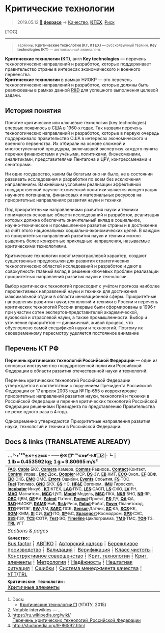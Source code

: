 # Критические технологии
> 2019.05.12 **[🚀](../index/index.md) [despace](index.md)** → [Качество](quality.md), **[КТЕХ](kt.md)**, [Риск](risk.md)

[TOC]

---

> <small>*Термины:* **Критические технологии (КТ, КТЕХ)** — русскоязычный термин. **Key technologies (KT)** — англоязычный эквивалент.</small>

**Критические технологии (КТ)**, англ **Key technologies** — перечень технологических направлений и разработок, которые поддерживает правительство страны в интересах экономического и военного первенства.  
**Критические технологии** в рамках НИОКР — это перечень технологических направлений и разработок, которые должны быть реализованы в рамках данной [R&D](rnd.md) для успешного выполнения целевой задачи.



## История понятия
Понятие критические или ключевые технологии (key technologies) впервые появилось в США в 1960‑х годах. Так назвали перечень технологических направлений и разработок, которые в первую очередь поддерживало правительство США в интересах экономического и военного первенства. Их отбирали на основе сложной и многоступенчатой процедуры, включавшей экспертизу каждого пункта перечня финансистами и учёными, политиками, бизнесменами, аналитиками, представителями Пентагона и ЦРУ, конгрессменами и сенаторами.

Ни одно государство, каким бы богатым оно ни было, не в состоянии развивать исследования и разработки по всем без исключения направлениям. Важнейшим условием реализации эффективной государственной научно‑технической политики является концентрация научного потенциала, финансовых и материальных ресурсов на приоритетных направлениях развития науки и техники.

Под приоритетными направлениями развития науки и техники понимаются основные области исследований и разработок, реализация которых должна обеспечить значительный вклад в социальное, научно‑техническое и промышленное развитие страны и в достижение за счёт этого национальных социально‑экономических целей. В каждом из приоритетных направлений развития науки и техники можно выделить более конкретные прикладные направления, называемые критическими технологиями.

Критические технологии носят межотраслевой характер, создают существенные предпосылки для развития стратегических технологических областей исследований и разработок и дают в совокупности главный вклад в решение ключевых проблем реализации приоритетных направлений развития науки и технологии.

Выбор критических технологий происходит с учётом прогноза наиболее перспективных направлений науки и техники для достижения максимальной отдачи в области инновационной сферы. Приоритетные направления развития науки,технологий и техники в России и перечень критических технологий России впервые были сформированы в 1996 г при участии сотен экспертов‑представителей академической, вузовской и отраслевой науки, а также промышленности. Выбор и уточнение приоритетов — динамичный, живой процесс, что обусловлено самой спецификой науки и технологий. Поэтому их своевременному пересмотру уделяется постоянное внимание



## Перечень КТ РФ
**Перечень критических технологий Российской Федерации** — один из основных инструментов государственной политики Российской Федерации в области развития отечественной науки и технологий.

Перечень критических технологий Российской Федерации утверждается в соответствии с поручением Президента Российской Федерации от 17 апреля 2003 года № Пр‑655 о корректировке приоритетных направлений развития науки, технологий и техники в Российской Федерации и перечня критических технологий Российской Федерации решениями Президента по представлению Правительства не реже одного раза в 4 года.

Одновременно утверждаются Приоритетные направления развития науки, технологий и техники в Российской Федерации.



<p style="page-break-after:always"> </p>

## Docs & links (TRANSLATEME ALREADY)
|…°·•¹²³±×÷≤≥≈≠ ‑ −— ⎆✉ ❐“”’«»✔→✘☐☑├┕┆ 1 lb = 0.453592 kg; 1 g = 9.80665 m/s²|
|:--|
|<small>**[FAQ](faq.md)**, **[Cable](cable.md)**·БКС, **[Camera](camera.md)**·Камера, **[Comms](comms.md)**·Радиосв., **[Contact](contact.md)**·Контакт, **[Control](control.md)**·Управ., **[Doc](doc.md)**·Док., **[Doppler](doppler.md)**·ИСР, **[DS](ds.md)**·ЗУ, **[EB](eb.md)**·ХИТ, **[ECO](ecology.md)**·Экол., **[EF](ef.md)**·ВВФ, **[ElC](elc.md)**·ЭКБ, **[EMC](emc.md)**·ЭМС, **[Errors](error.md)**·Ошибки, **[Events](event.md)**·События, **[FS](fs.md)**·ТЭО, **[Fuel](fuel.md)**·Топливо, **[GNC](gnc.md)**·БКУ, **[GS](scs.md)**·НС, **[HF&E](hfe.md)**·Эргоном., **[IMU](imu.md)**·Гироскоп, **[Incubator](incubator.md)**·Инкуб., **[KT](kt.md)**·КТЕХ, **[LAG](lag.md)**·ПУC, **[LES](les.md)**·САСП, **[LS](ls.md)**·СЖО, **[LV](lv.md)**·РН, **[MAG](mag.md)**·Магнитом., **[MCC](mcc.md)**·ЦУП, **[Model](model.md)**·Модель, **[MSC](sc.md)**·ПКА, **[N&B](nnb.md)**·БНО, **[NR](nr.md)**·ЯР, **[OBC](obc.md)**·ЦВМ, **[OE](oe.md)**·БА, **[Patent](патент.md)**·Патент, **[Project](project.md)**·Проект, **[PS](ps.md)**·ДУ, **[QA](quality.md)**·QA, **[R&D](rnd.md)**·НИОКР, **[RAMS](rams.md)**·НиБ, **[Risk](risk.md)**·Риск, **[Robot](robotics.md)**·Робот, **[Rover](rover.md)**·Планетоход, **[RTG](rtg.md)**·РИТЭГ, **[RW](rw.md)**·ДМ, **[SARC](sarc.md)**·ПСК, **[Sensor](sensor.md)**·Датчик, **[SC](sc.md)**·КА, **[SCS](scs.md)**·КК, **[SGM](sgm.md)**·КММ, **[SI](si.md)**·СИ, **[Soft](soft.md)**·ПО, **[SP](sp.md)**·БС, **[Spaceport](spaceport.md)**·Космодром, **[SPS](sps.md)**·СЭС, **[SSS](sss.md)**·ГЗУ, **[TCS](tcs.md)**·СОТР, **[Test](test.md)**·ЭО, **[Timeline](timeline.md)**·Циклограмма, **[TMS](tms.md)**·ТМС, **[TOR](tor.md)**·ТЗ, **[TRL](trl.md)**·УГТ</small>|
|*Sections & pages*|
|**`Качество:`**<br> [Bus factor](bus_factor.md) ┊ [АВПКО](fmenca.md) ┊ [Авторский надзор](des_spv.md) ┊ [Бережливое производство](lean_man.md) ┊ [Валидация](validation.md) ┊ [Верификация](verification.md) ┊ [Класс чистоты](clean_lvl.md) ┊ [Конструктивное совершенство](con_vel.md) ┊ [Крит. технологии](kt.md) ┊ [Крит. элементы](sens_elem.md) ┊ [Метрология](metrology.md) ┊ [Надёжность](rams.md) ┊ [Нештатная ситуация](emergency.md) ┊ [Ошибки](error.md) ┊ [Система менеджмента качества](qms.md) ┊ [УГТ](trl.md)/[TRL](trl.md) |
|**`Критические технологии:`**<br> [Критичные элементы](sens_elem.md) |

   1. Docs:
      - [Критические технологии ❐](f/kt/key_technologies_2015.djvu) (УГАТУ, 2015)
   1. Notable interwikies — …
   1. <https://ru.wikipedia.org/wiki/Перечень_критических_технологий_Российской_Федерации>
   1. <http://studopedia.org/9-86592.html>
